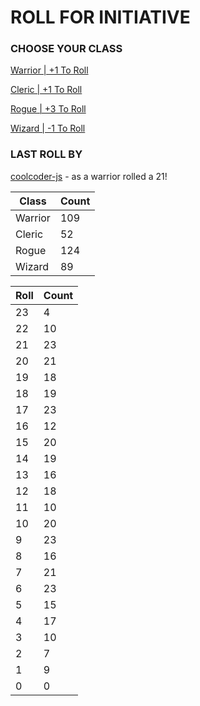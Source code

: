 # ROLL FOR INITIATIVE
### CHOOSE YOUR CLASS

[Warrior | +1 To Roll](https://github.com/benjaminsampica/benjaminsampica/issues/new?title=roll%7Cwarrior&body=Just+click+%27Submit+new+issue%27.)

[Cleric | +1 To Roll](https://github.com/benjaminsampica/benjaminsampica/issues/new?title=roll%7Ccleric&body=Just+click+%27Submit+new+issue%27.)

[Rogue | +3 To Roll](https://github.com/benjaminsampica/benjaminsampica/issues/new?title=roll%7Crogue&body=Just+click+%27Submit+new+issue%27.)

[Wizard | -1 To Roll](https://github.com/benjaminsampica/benjaminsampica/issues/new?title=roll%7Cwizard&body=Just+click+%27Submit+new+issue%27.)
### LAST ROLL BY
[coolcoder-js](https://www.github.com/coolcoder-js) - as a warrior rolled a 21!

|Class|Count|
|-|-|
|Warrior|109|
|Cleric|52|
|Rogue|124|
|Wizard|89|

|Roll|Count|
|-|-|
|23|4
|22|10
|21|23
|20|21
|19|18
|18|19
|17|23
|16|12
|15|20
|14|19
|13|16
|12|18
|11|10
|10|20
|9|23
|8|16
|7|21
|6|23
|5|15
|4|17
|3|10
|2|7
|1|9
|0|0
